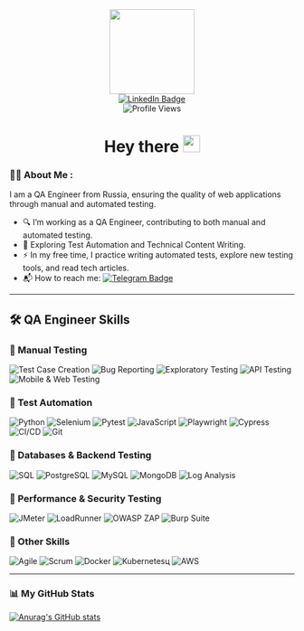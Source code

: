 <div id="header" align="center">
  <img src="https://media.giphy.com/media/M9gbBd9nbDrOTu1Mqx/giphy.gif" width="150"/>
</div>

<div id="badges" align="center">
  <a href="https://www.linkedin.com/in/qadavid/">
    <img src="https://img.shields.io/badge/LinkedIn-blue?style=for-the-badge&logo=linkedin&logoColor=white" alt="LinkedIn Badge"/>
  </a>
</div>

<div align="center">
  <img src="https://komarev.com/ghpvc/?username=Davidchastr&style=flat-square&color=blue" alt="Profile Views"/>
</div>


<h1 align="center">
  Hey there
  <img src="https://media.giphy.com/media/hvRJCLFzcasrR4ia7z/giphy.gif" width="30px"/>
</h1>

### :man_technologist: About Me :  
I am a QA Engineer from Russia, ensuring the quality of web applications through manual and automated testing.  

- 🔍 I’m working as a QA Engineer, contributing to both manual and automated testing.  
- 🌱 Exploring Test Automation and Technical Content Writing.  
- ⚡ In my free time, I practice writing automated tests, explore new testing tools, and read tech articles.  
- 📬 How to reach me: [![Telegram Badge](https://img.shields.io/badge/-Davidchastr-blue?style=flat&logo=Telegram&logoColor=white)](https://t.me/Fjdsnek)  

---

## 🛠 QA Engineer Skills  

### 🔹 Manual Testing  
![Test Case Creation](https://img.shields.io/badge/-Test%20Case%20Creation-blue)
![Bug Reporting](https://img.shields.io/badge/-Bug%20Reporting-blue)
![Exploratory Testing](https://img.shields.io/badge/-Exploratory%20Testing-blue)
![API Testing](https://img.shields.io/badge/-API%20Testing-blue)
![Mobile & Web Testing](https://img.shields.io/badge/-Mobile%20%26%20Web%20Testing-blue)

### 🔹 Test Automation  
![Python](https://img.shields.io/badge/-Python-yellow)
![Selenium](https://img.shields.io/badge/-Selenium-yellow)
![Pytest](https://img.shields.io/badge/-Pytest-yellow)
![JavaScript](https://img.shields.io/badge/-JavaScript-yellow)
![Playwright](https://img.shields.io/badge/-Playwright-yellow)
![Cypress](https://img.shields.io/badge/-Cypress-yellow)
![CI/CD](https://img.shields.io/badge/-CI%2FCD-yellow)
![Git](https://img.shields.io/badge/-Git-yellow)

### 🔹 Databases & Backend Testing  
![SQL](https://img.shields.io/badge/-SQL-green)
![PostgreSQL](https://img.shields.io/badge/-PostgreSQL-green)
![MySQL](https://img.shields.io/badge/-MySQL-green)
![MongoDB](https://img.shields.io/badge/-MongoDB-green)
![Log Analysis](https://img.shields.io/badge/-Log%20Analysis-green)

### 🔹 Performance & Security Testing  
![JMeter](https://img.shields.io/badge/-JMeter-red)
![LoadRunner](https://img.shields.io/badge/-LoadRunner-red)
![OWASP ZAP](https://img.shields.io/badge/-OWASP%20ZAP-red)
![Burp Suite](https://img.shields.io/badge/-Burp%20Suite-red)

### 🔹 Other Skills  
![Agile](https://img.shields.io/badge/-Agile-purple)
![Scrum](https://img.shields.io/badge/-Scrum-purple)
![Docker](https://img.shields.io/badge/-Docker-purple)
![Kubernetes](https://img.shields.io/badge/-Kubernetes-purple)ц
![AWS](https://img.shields.io/badge/-AWS-purple)

---

### 📊 My GitHub Stats  
[![Anurag's GitHub stats](https://github-readme-stats.vercel.app/api?username=Davidchastr)](https://github.com/anuraghazra/github-readme-stats)
